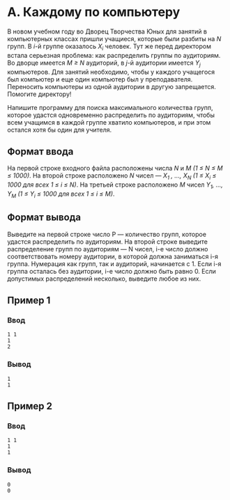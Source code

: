 # A. Каждому по компьютеру

В новом учебном году во Дворец Творчества Юных для занятий в компьютерных классах пришли учащиеся, которые были разбиты
на _N_ групп. В _i_-й группе оказалось _X<sub>i</sub>_ человек. Тут же перед директором встала серьезная проблема: как
распределить группы по аудиториям. Во дворце имеется _M ≥ N_ аудиторий, в _j_-й аудитории имеется _Y<sub>j</sub>_
компьютеров. Для занятий необходимо, чтобы у каждого учащегося был компьютер и еще один компьютер был у преподавателя.
Переносить компьютеры из одной аудитории в другую запрещается. Помогите директору!

Напишите программу для поиска максимального количества групп, которое удастся одновременно распределить по аудиториям,
чтобы всем учащимся в каждой группе хватило компьютеров, и при этом остался хотя бы один для учителя.

## Формат ввода

На первой строке входного файла расположены числа _N_ и _M (1 ≤ N ≤ M ≤ 1000)_. На второй строке расположено _N_ чисел —
_X<sub>1</sub> , …, X<sub>N</sub> (1 ≤ X<sub>i</sub> ≤ 1000 для всех 1 ≤ i ≤ N)_. На третьей строке расположено _M_
чисел _Y<sub>1</sub>, ..., Y<sub>M</sub> (1 ≤ Y<sub>i</sub> ≤ 1000 для всех 1 ≤ i ≤ M)_.

## Формат вывода

Выведите на первой строке число P — количество групп, которое удастся распределить по аудиториям. На второй строке
выведите распределение групп по аудиториям — N чисел, i-е число должно соответствовать номеру аудитории, в которой
должна заниматься i-я группа. Нумерация как групп, так и аудиторий, начинается с 1. Если i-я группа осталась без
аудитории, i-е число должно быть равно 0. Если допустимых распределений несколько, выведите любое из них.

## Пример 1

### Ввод

    1 1
    1
    2

### Вывод

    1
    1 

## Пример 2

### Ввод

    1 1
    1
    1

### Вывод

    0
    0 
